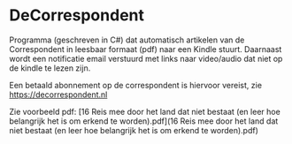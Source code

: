 # DeCorrespondent

Programma (geschreven in C#) dat automatisch artikelen van de Correspondent in leesbaar formaat (pdf) naar een Kindle stuurt. Daarnaast wordt een notificatie email verstuurd met links naar video/audio dat niet op de kindle te lezen zijn.

Een betaald abonnement op de correspondent is hiervoor vereist, zie https://decorrespondent.nl

Zie voorbeeld pdf: 
[16 Reis mee door het land dat niet bestaat (en leer hoe belangrijk het is om erkend te worden).pdf](16 Reis mee door het land dat niet bestaat (en leer hoe belangrijk het is om erkend te worden).pdf)
